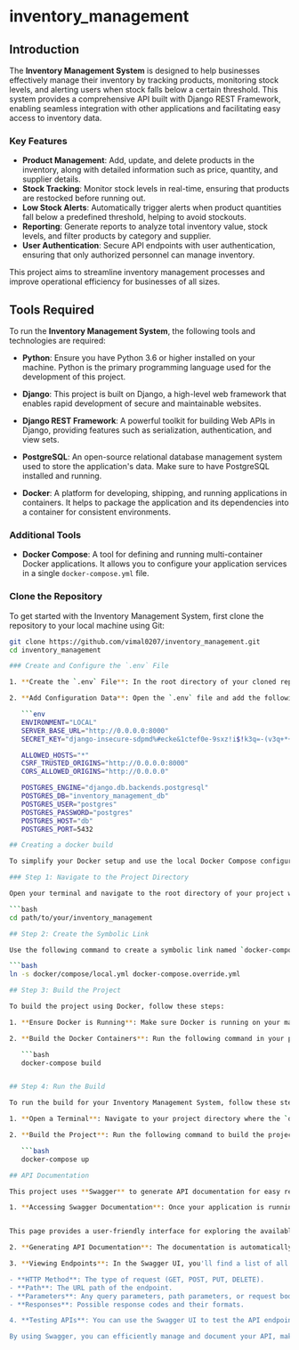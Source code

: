 # inventory_management

## Introduction

The **Inventory Management System** is designed to help businesses effectively manage their inventory by tracking products, monitoring stock levels, and alerting users when stock falls below a certain threshold. This system provides a comprehensive API built with Django REST Framework, enabling seamless integration with other applications and facilitating easy access to inventory data.

### Key Features

- **Product Management**: Add, update, and delete products in the inventory, along with detailed information such as price, quantity, and supplier details.
- **Stock Tracking**: Monitor stock levels in real-time, ensuring that products are restocked before running out.
- **Low Stock Alerts**: Automatically trigger alerts when product quantities fall below a predefined threshold, helping to avoid stockouts.
- **Reporting**: Generate reports to analyze total inventory value, stock levels, and filter products by category and supplier.
- **User Authentication**: Secure API endpoints with user authentication, ensuring that only authorized personnel can manage inventory.

This project aims to streamline inventory management processes and improve operational efficiency for businesses of all sizes.

## Tools Required

To run the **Inventory Management System**, the following tools and technologies are required:

- **Python**: Ensure you have Python 3.6 or higher installed on your machine. Python is the primary programming language used for the development of this project.

- **Django**: This project is built on Django, a high-level web framework that enables rapid development of secure and maintainable websites.

- **Django REST Framework**: A powerful toolkit for building Web APIs in Django, providing features such as serialization, authentication, and view sets.

- **PostgreSQL**: An open-source relational database management system used to store the application's data. Make sure to have PostgreSQL installed and running.

- **Docker**: A platform for developing, shipping, and running applications in containers. It helps to package the application and its dependencies into a container for consistent environments.

### Additional Tools

- **Docker Compose**: A tool for defining and running multi-container Docker applications. It allows you to configure your application services in a single `docker-compose.yml` file.


### Clone the Repository

To get started with the Inventory Management System, first clone the repository to your local machine using Git:

```bash
git clone https://github.com/vimal0207/inventory_management.git
cd inventory_management

### Create and Configure the `.env` File

1. **Create the `.env` File**: In the root directory of your cloned repository, create a file named `.env`.

2. **Add Configuration Data**: Open the `.env` file and add the following environment variables:

   ```env
   ENVIRONMENT="LOCAL"
   SERVER_BASE_URL="http://0.0.0.0:8000"
   SECRET_KEY="django-insecure-sdpmd%#ecke&1ctef0e-9sxz!i$!k3q=-(v3q+*+@z#x_o0+$t"

   ALLOWED_HOSTS="*"
   CSRF_TRUSTED_ORIGINS="http://0.0.0.0:8000"
   CORS_ALLOWED_ORIGINS="http://0.0.0.0"

   POSTGRES_ENGINE="django.db.backends.postgresql"
   POSTGRES_DB="inventory_management_db"
   POSTGRES_USER="postgres"
   POSTGRES_PASSWORD="postgres"
   POSTGRES_HOST="db"
   POSTGRES_PORT=5432

## Creating a docker build

To simplify your Docker setup and use the local Docker Compose configuration, you can create a symbolic link to the `local.yml` file. Follow these steps:

### Step 1: Navigate to the Project Directory

Open your terminal and navigate to the root directory of your project where your `docker` folder is located:

```bash
cd path/to/your/inventory_management

## Step 2: Create the Symbolic Link

Use the following command to create a symbolic link named `docker-compose.override.yml` that points to the `local.yml` file in the `docker/compose` directory:

```bash
ln -s docker/compose/local.yml docker-compose.override.yml

## Step 3: Build the Project

To build the project using Docker, follow these steps:

1. **Ensure Docker is Running**: Make sure Docker is running on your machine.

2. **Build the Docker Containers**: Run the following command in your project directory to build the Docker containers defined in your `docker-compose.yml`:

   ```bash
   docker-compose build


## Step 4: Run the Build

To run the build for your Inventory Management System, follow these steps:

1. **Open a Terminal**: Navigate to your project directory where the `docker-compose.yml` file is located.

2. **Build the Project**: Run the following command to build the project using Docker:

   ```bash
   docker-compose up

## API Documentation

This project uses **Swagger** to generate API documentation for easy reference and testing.

1. **Accessing Swagger Documentation**: Once your application is running, you can access the Swagger UI by navigating to:


This page provides a user-friendly interface for exploring the available API endpoints, viewing request/response formats, and testing API calls.

2. **Generating API Documentation**: The documentation is automatically generated based on your API views and serializers. Ensure that you have the necessary decorators in your views to enable Swagger documentation, such as `@swagger_auto_schema`.

3. **Viewing Endpoints**: In the Swagger UI, you'll find a list of all the available endpoints. You can click on each endpoint to expand and see details such as:

- **HTTP Method**: The type of request (GET, POST, PUT, DELETE).
- **Path**: The URL path of the endpoint.
- **Parameters**: Any query parameters, path parameters, or request bodies required.
- **Responses**: Possible response codes and their formats.

4. **Testing APIs**: You can use the Swagger UI to test the API endpoints directly. Fill in any required parameters and click the "Try it out!" button to see the responses.

By using Swagger, you can efficiently manage and document your API, making it easier for developers and users to understand and utilize your Inventory Management System.


